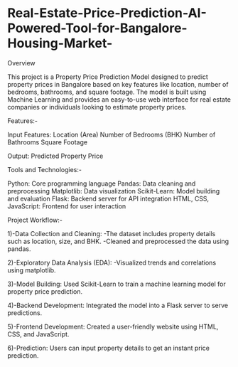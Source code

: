 # Real-Estate-Price-Prediction-AI-Powered-Tool-for-Bangalore-Housing-Market-

Overview

This project is a Property Price Prediction Model designed to predict property prices in Bangalore based on key features like location, number of bedrooms, bathrooms, and square footage. The model is built using Machine Learning and provides an easy-to-use web interface for real estate companies or individuals looking to estimate property prices.

Features:-

Input Features:
Location (Area)
Number of Bedrooms (BHK)
Number of Bathrooms
Square Footage

Output:
Predicted Property Price


Tools and Technologies:-

Python: Core programming language
Pandas: Data cleaning and preprocessing
Matplotlib: Data visualization
Scikit-Learn: Model building and evaluation
Flask: Backend server for API integration
HTML, CSS, JavaScript: Frontend for user interaction


Project Workflow:-

1)-Data Collection and Cleaning:
-The dataset includes property details such as location, size, and BHK.
-Cleaned and preprocessed the data using pandas.

2)-Exploratory Data Analysis (EDA):
-Visualized trends and correlations using matplotlib.

3)-Model Building:
Used Scikit-Learn to train a machine learning model for property price prediction.

4)-Backend Development:
Integrated the model into a Flask server to serve predictions.

5)-Frontend Development:
Created a user-friendly website using HTML, CSS, and JavaScript.

6)-Prediction:
Users can input property details to get an instant price prediction.
